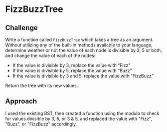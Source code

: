 # FizzBuzzTree
## Challenge
Write a function called `FizzBuzzTree` which takes a tree as an argument.
Without utilizing any of the built-in methods available to your language, determine weather or not the value of each node is divisible by 3, 5 or both, and change the value of each of the nodes:
* If the value is divisible by 3, replace the value with “Fizz”
* If the value is divisible by 5, replace the value with “Buzz”
* If the value is divisible by 3 and 5, replace the value with “FizzBuzz”

Return the tree with its new values.

## Approach
I used the existing BST, then created a function using the modulo to check for values divisible by 3, 5, or 3 & 5, and replaced the value with "Fizz", "Buzz", or "FizzBuzz" accordingly.
